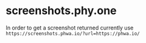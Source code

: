 # screenshots.phy.one

In order to get a screenshot returned currently use `https://screenshots.phwa.io/?url=https://phwa.io/`